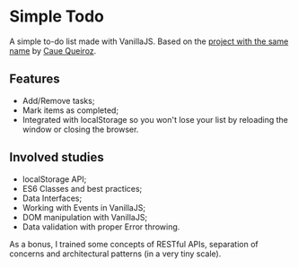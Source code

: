 # Simple Todo

A simple to-do list made with VanillaJS. Based on the [project with the same name](https://github.com/cauequeiroz/simpletodo) by [Caue Queiroz](http://cauequeiroz.com.br/about/).

## Features

* Add/Remove tasks;
* Mark items as completed;
* Integrated with localStorage so you won't lose your list by reloading the window or closing the browser.

## Involved studies

* localStorage API;
* ES6 Classes and best practices;
* Data Interfaces;
* Working with Events in VanillaJS;
* DOM manipulation with VanillaJS;
* Data validation with proper Error throwing.

As a bonus, I trained some concepts of RESTful APIs, separation of concerns and architectural patterns (in a very tiny scale).
